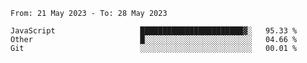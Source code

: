 <!--START_SECTION:waka-->

```text
From: 21 May 2023 - To: 28 May 2023

JavaScript                   ███████████████████████▓░   95.33 %
Other                        █░░░░░░░░░░░░░░░░░░░░░░░░   04.66 %
Git                          ░░░░░░░░░░░░░░░░░░░░░░░░░   00.01 %
```

<!--END_SECTION:waka-->
